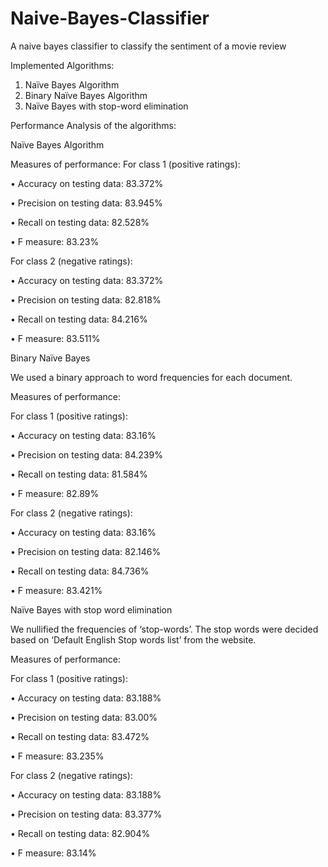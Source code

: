 # Naive-Bayes-Classifier
A naive bayes classifier to classify the sentiment of a movie review

Implemented Algorithms:
1.	Naïve Bayes Algorithm
2.	Binary Naïve Bayes Algorithm 
3.	Naïve Bayes with stop-word elimination

Performance Analysis of the algorithms:

Naïve Bayes Algorithm

Measures of performance:
For class 1 (positive ratings):

•	Accuracy on testing data: 83.372%

•	Precision on testing data: 83.945%

•	Recall on testing data: 82.528%

•	F measure: 83.23%

For class 2 (negative ratings): 

•	Accuracy on testing data: 83.372%

•	Precision on testing data: 82.818%

•	Recall on testing data: 84.216%

•	F measure: 83.511%

Binary Naïve Bayes

We used a binary approach to word frequencies for each document.

Measures of performance:

For class 1 (positive ratings):

•	Accuracy on testing data: 83.16%

•	Precision on testing data: 84.239%

•	Recall on testing data: 81.584%

•	F measure: 82.89%

For class 2 (negative ratings): 

•	Accuracy on testing data: 83.16%

•	Precision on testing data: 82.146%

•	Recall on testing data: 84.736%

•	F measure: 83.421%


Naïve Bayes with stop word elimination

We nullified the frequencies of ‘stop-words’. The stop words were decided based on ‘Default English Stop words list’ from the website. 

Measures of performance:

For class 1 (positive ratings):

•	Accuracy on testing data: 83.188%

•	Precision on testing data: 83.00%

•	Recall on testing data: 83.472%

•	F measure: 83.235%

For class 2 (negative ratings): 

•	Accuracy on testing data: 83.188%

•	Precision on testing data: 83.377%

•	Recall on testing data: 82.904%

•	F measure: 83.14%


